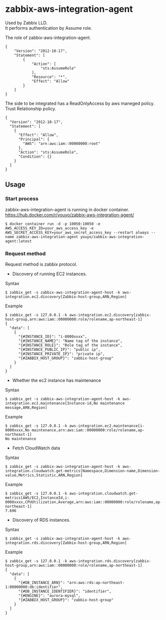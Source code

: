 # zabbix-aws-integration-agent

Used by Zabbix LLD.  
It performs authentication by Assume role.  
  
The role of zabbix-aws-integration-agent.

```
{
    "Version": "2012-10-17",
    "Statement": [
        {
            "Action": [
                "sts:AssumeRole"
            ],
            "Resource": "*",
            "Effect": "Allow"
        }
    ]
}
```

The side to be integrated has a ReadOnlyAccess by aws maneged policy.  
Trust Relationship policy.

```
{
  "Version": "2012-10-17",
  "Statement": [
    {
      "Effect": "Allow",
      "Principal": {
        "AWS": "arn:aws:iam::00000000:root"
      },
      "Action": "sts:AssumeRole",
      "Condition": {}
    }
  ]
}
```

## Usage

### Start process

zabbix-aws-integration-agent is running in docker container.  
https://hub.docker.com/r/youyo/zabbix-aws-integration-agent/

```
$ docker container run -d -p 10050:10050 -e AWS_ACCESS_KEY_ID=your_aws_access_key -e AWS_SECRET_ACCESS_KEY=your_aws_secret_access_key --restart always --name zabbix-aws-integration-agent youyo/zabbix-aws-integration-agent:latest
```

### Request method

Request method is zabbix protocol.

- Discovery of running EC2 instances.

Syntax

```
$ zabbix_get -s zabbix-aws-integration-agent-host -k aws-integration.ec2.discovery[Zabbix-host-group,ARN,Region]
```

Example

```
$ zabbix_get -s 127.0.0.1 -k aws-integration.ec2.discovery[zabbix-host-group,arn:aws:iam::00000000:role/rolename,ap-northeast-1]
{
  "data": [
    {
      "{#INSTANCE_ID}": "i-0000xxxx",
      "{#INSTANCE_NAME}": "Name tag of the instance",
      "{#INSTANCE_ROLE}": "Role tag of the instance",
      "{#INSTANCE_PUBLIC_IP}": "public ip",
      "{#INSTANCE_PRIVATE_IP}": "private ip",
      "{#ZABBIX_HOST_GROUP}": "zabbix-host-group"
    }
  ]
}
```

- Whether the ec2 instance has maintenance

Syntax

```
$ zabbix_get -s zabbix-aws-integration-agent-host -k aws-integration.ec2.maintenance[Instance-id,No maintenance message,ARN,Region]
```

Example

```
$ zabbix_get -s 127.0.0.1 -k aws-integration.ec2.maintenance[i-0000xxxx,No maintenance,arn:aws:iam::00000000:role/rolename,ap-northeast-1]
No maintenance
```

- Fetch CloudWatch data

Syntax

```
$ zabbix_get -s zabbix-aws-integration-agent-host -k aws-integration.cloudwatch.get-metrics[Namespace,Dimension-name,Dimension-value,Metrics,Statistic,ARN,Region]
```

Example

```
$ zabbix_get -s 127.0.0.1 -k aws-integration.cloudwatch.get-metrics[AWS/EC2,InstanceId,i-0000xxxx,CPUUtilization,Average,arn:aws:iam::00000000:role/rolename,ap-northeast-1]
7.696
```

- Discovery of RDS instances.

Syntax

```
$ zabbix_get -s zabbix-aws-integration-agent-host -k aws-integration.rds.discovery[Zabbix-host-group,ARN,Region]
```

Example

```
$ zabbix_get -s 127.0.0.1 -k aws-integration.rds.discovery[zabbix-host-group,arn:aws:iam::00000000:role/rolename,ap-northeast-1]
{
  "data": [
    {
      "{#DB_INSTANCE_ARN}": "arn:aws:rds:ap-northeast-1:00000000:db:identifier",
      "{#DB_INSTANCE_IDENTIFIER}": "identifier",
      "{#ENGINE}": "aurora-mysql",
      "{#ZABBIX_HOST_GROUP}": "zabbix-host-group"
    }
  ]
}
```
